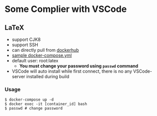 # Some Complier with VSCode

## LaTeX
- support CJK8
- support SSH
- can directly pull from [dockerhub](https://hub.docker.com/repository/docker/arikoi/vscode_latex)
- [sample docker-compose.yml](https://github.com/arikoi0703/docker/blob/master/vscode/docker-compose.yml)
- default user: root:latex
    - **You must change your password using `passwd` command**
- VSCode will auto install while first connect, there is no any VSCode-server installed during build

### Usage
```
$ docker-compose up -d
$ docker exec -it [container_id] bash
$ passwd # change password
```
